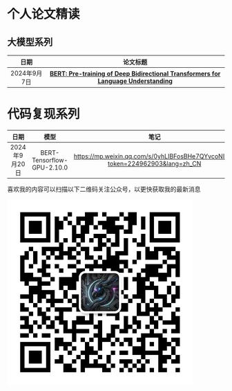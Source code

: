 # 个人论文精读

## 大模型系列

|     日期     |                           论文标题                           |
| :----------: | :----------------------------------------------------------: |
| 2024年9月7日 | [**BERT: Pre-training of Deep Bidirectional Transformers for Language Understanding**](https://mp.weixin.qq.com/s?__biz=MzkxNzc0MzQyMA==&mid=2247483775&idx=1&sn=3e1a248c208bcc1ddc8586be297cbc7a&chksm=c1bab32cf6cd3a3a0d3de054514c06b15501a405b1b09e76d28ddc91715d50fd384e92202363&token=646122533&lang=zh_CN#rd) |





# 代码复现系列

|     日期      |            模型            |                             笔记                             |                     代码                      |
| :-----------: | :------------------------: | :----------------------------------------------------------: | :-------------------------------------------: |
| 2024年9月20日 | BERT-Tensorflow-GPU-2.10.0 | https://mp.weixin.qq.com/s/0yhLIBFosBHe7QYvcoNI7g?token=224962903&lang=zh_CN | https://github.com/YaoAIPro/bert-reproduction |

喜欢我的内容可以扫描以下二维码关注公众号，以更快获取我的最新消息

![fb30ee5e83ffd1918bd07a8aeb590f9](./image/fb30ee5e83ffd1918bd07a8aeb590f9.jpg)